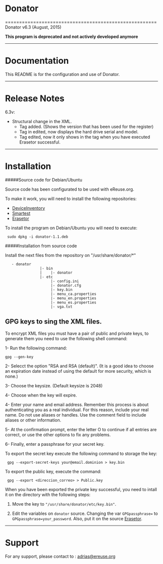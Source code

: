 # Donator
======================================================
Donator v6.3  (August, 2015)

 **This program is deprecated and not actively developed anymore**

______________________
Documentation
======================

 This README is for the configuration and use of Donator.

______________________
Release Notes
======================

 6.3v:
 * Structural change in the XML.
   * Tag <version> added. (Shows the version that has been used for the
   register)
   * Tag in <hdd> edited, now displays the hard drive serial and model.
   * Tag <erasetor> edited, now it only shows in the tag <hdd> when you
   have executed Erasetor successful.

_____________________
Installation
======================

 #####Source code for Debian/Ubuntu

 Source code has been configurated to be used with eReuse.org.
 
 To make it work, you will need to install the following repositories:
 
 * [DeviceInventory](https://github.com/eReuse/DeviceInventory)
 * [Smartest](https://github.com/eReuse/Smartest)
 * [Erasetor](https://github.com/eReuse/Erasetor)

 
 To install the program on Debian/Ubuntu you will need to execute:
````
 sudo dpkg -i donator-1.1.deb
````

  #####Installation from source code
 
 Install the next files from the repository on "/usr/share/donator/*"
````
   - donator
                |- bin
                |    |- donator
                |- etc
                     |- config.ini
                     |- donator.cfg
                     |- key.bin
                     |- menu_ca.properties
                     |- menu_en.properties
                     |- menu_es.properties
                     |- vga.txt
````

 GPG keys to sing the XML files.
 ------------------------
 To encrypt XML files you must have a pair of public and private keys,
 to generate them you need to use the following shell command:

 1- Run the following command:

	gpg --gen-key

 2- Selecct the option "RSA and RSA (default)". (It is a good idea to
 choose an expiration date instead of using the default for more
 security, which is none.)

 3- Choose the keysize. (Default keysize is 2048)

 4- Choose when the key will expire.

 4- Enter your name and email address. Remember this process is about
 authenticating you as a real individual. For this reason, include your
 real name. Do not use aliases or handles. Use the comment field to
 include aliases or other information.
 
 5- At the confirmation prompt, enter the letter O to continue if all
  entries are correct, or use the other options to fix any problems.
 
 6- Finally, enter a passphrase for your secret key. 
 
 To export the secret key execute the following command to storage
 the key:
````
 gpg --export-secret-keys your@email.dominion > key.bin
````
 To export the public key, execute the command:
````
 gpg --export <direccion_correo> > Public.key
````

 When you have been exported the private key successful, you need to 
 intall it on the directory with the following steps:
 
 1. Move the key to `"/usr/share/donator/etc/key.bin"`.
 
 2. Edit the variables on `donator` source. Changing the var 
 `GPGpassphrase=` to `GPGpassphrase=your_password`. Also, put it on the
 source [Erasetor](https://github.com/eReuse/Erasetor).
 

______________________
Support
======================

 For any support, please contact to : adrias@ereuse.org
